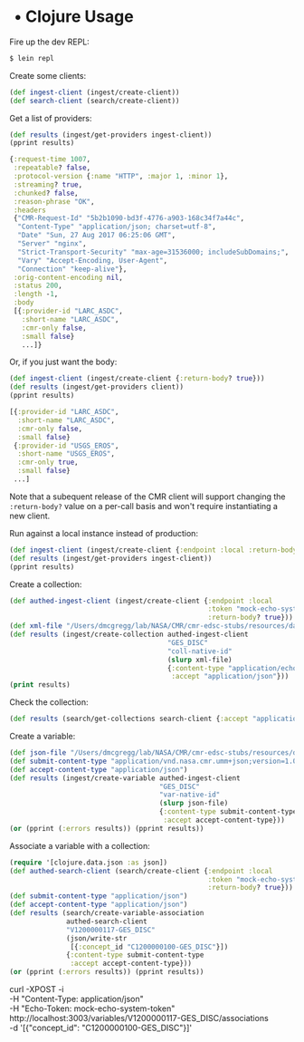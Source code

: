 #  • Clojure Usage

Fire up the dev REPL:
```bash
$ lein repl
```

Create some clients:

```clj
(def ingest-client (ingest/create-client))
(def search-client (search/create-client))
```

Get a list of providers:

```clj
(def results (ingest/get-providers ingest-client))
(pprint results)
```
```clj
{:request-time 1007,
 :repeatable? false,
 :protocol-version {:name "HTTP", :major 1, :minor 1},
 :streaming? true,
 :chunked? false,
 :reason-phrase "OK",
 :headers
 {"CMR-Request-Id" "5b2b1090-bd3f-4776-a903-168c34f7a44c",
  "Content-Type" "application/json; charset=utf-8",
  "Date" "Sun, 27 Aug 2017 06:25:06 GMT",
  "Server" "nginx",
  "Strict-Transport-Security" "max-age=31536000; includeSubDomains;",
  "Vary" "Accept-Encoding, User-Agent",
  "Connection" "keep-alive"},
 :orig-content-encoding nil,
 :status 200,
 :length -1,
 :body
 [{:provider-id "LARC_ASDC",
   :short-name "LARC_ASDC",
   :cmr-only false,
   :small false}
   ...]}
```

Or, if you just want the body:

```clj
(def ingest-client (ingest/create-client {:return-body? true}))
(def results (ingest/get-providers client))
(pprint results)
```
```clj
[{:provider-id "LARC_ASDC",
  :short-name "LARC_ASDC",
  :cmr-only false,
  :small false}
 {:provider-id "USGS_EROS",
  :short-name "USGS_EROS",
  :cmr-only true,
  :small false}
 ...]
```

Note that a subequent release of the CMR client will support changing the
`:return-body?` value on a per-call basis and won't require instantiating
a new client.

Run against a local instance instead of production:

```clj
(def ingest-client (ingest/create-client {:endpoint :local :return-body? true}))
(def results (ingest/get-providers ingest-client))
(pprint results)
```

Create a collection:

```clj
(def authed-ingest-client (ingest/create-client {:endpoint :local
                                                 :token "mock-echo-system-token"
                                                 :return-body? true}))
(def xml-file "/Users/dmcgregg/lab/NASA/CMR/cmr-edsc-stubs/resources/data/collections/GES_DISC/AIRX3STD_006.xml")
(def results (ingest/create-collection authed-ingest-client
                                       "GES_DISC"
                                       "coll-native-id"
                                       (slurp xml-file)
                                       {:content-type "application/echo10+xml"
                                        :accept "application/json"}))
(print results)
```

Check the collection:

```clj
(def results (search/get-collections search-client {:accept "application/json"}))
```

Create a variable:

```clj
(def json-file "/Users/dmcgregg/lab/NASA/CMR/cmr-edsc-stubs/resources/data/variables/GES_DISC/AIRX3STD/CH4/CH4_VMR_A.json")
(def submit-content-type "application/vnd.nasa.cmr.umm+json;version=1.0; charset=UTF-8")
(def accept-content-type "application/json")
(def results (ingest/create-variable authed-ingest-client
                                     "GES_DISC"
                                     "var-native-id"
                                     (slurp json-file)
                                     {:content-type submit-content-type
                                      :accept accept-content-type}))
(or (pprint (:errors results)) (pprint results))
```

Associate a variable with a collection:

```clj
(require '[clojure.data.json :as json])
(def authed-search-client (search/create-client {:endpoint :local
                                                 :token "mock-echo-system-token"
                                                 :return-body? true}))
(def submit-content-type "application/json")
(def accept-content-type "application/json")
(def results (search/create-variable-association
              authed-search-client
              "V1200000117-GES_DISC"
              (json/write-str
               [{:concept_id "C1200000100-GES_DISC"}])
              {:content-type submit-content-type
               :accept accept-content-type}))
(or (pprint (:errors results)) (pprint results))
```

curl -XPOST -i \
  -H "Content-Type: application/json" \
  -H "Echo-Token: mock-echo-system-token" \
  http://localhost:3003/variables/V1200000117-GES_DISC/associations \
  -d '[{"concept_id": "C1200000100-GES_DISC"}]'

